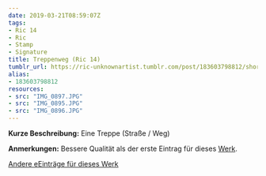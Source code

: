 ```yaml
---
date: 2019-03-21T08:59:07Z
tags:
- Ric 14
- Ric
- Stamp
- Signature
title: Treppenweg (Ric 14)
tumblr_url: https://ric-unknownartist.tumblr.com/post/183603798812/short-description-a-stair-alley-notes-better
alias:
- 183603798812
resources:
- src: "IMG_0897.JPG"
- src: "IMG_0895.JPG"
- src: "IMG_0896.JPG"
---
```


**Kurze Beschreibung:** Eine Treppe (Straße / Weg)

**Anmerkungen:** Bessere Qualität als der erste Eintrag für dieses [Werk](/tags/Ric-14).

[Andere eEinträge für dieses Werk](/tags/Ric-14)
